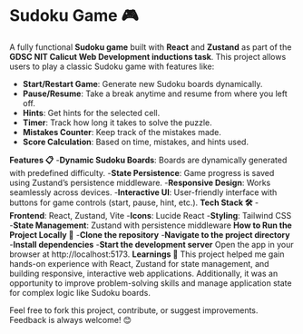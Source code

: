 # Sudoku Game 🎮

A fully functional **Sudoku game** built with **React** and **Zustand** as part of the **GDSC NIT Calicut Web Development inductions task**. This project allows users to play a classic Sudoku game with features like:

- **Start/Restart Game**: Generate new Sudoku boards dynamically.
- **Pause/Resume**: Take a break anytime and resume from where you left off.
- **Hints**: Get hints for the selected cell.
- **Timer**: Track how long it takes to solve the puzzle.
- **Mistakes Counter**: Keep track of the mistakes made.
- **Score Calculation**: Based on time, mistakes, and hints used.


**Features 📋**
-**Dynamic Sudoku Boards**: Boards are dynamically generated with predefined difficulty.
-**State Persistence**: Game progress is saved using Zustand’s persistence middleware.
-**Responsive Design**: Works seamlessly across devices.
-**Interactive UI**: User-friendly interface with buttons for game controls (start, pause, hint, etc.).
**Tech Stack 🛠️**
-**Frontend**: React, Zustand, Vite
-**Icons**: Lucide React
-**Styling**: Tailwind CSS
-**State Management**: Zustand with persistence middleware
**How to Run the Project Locally 🚀**
-**Clone the repository**
-**Navigate to the project directory**
-**Install dependencies**
-**Start the development server**
Open the app in your browser at http://localhost:5173.
**Learnings 🧠**
This project helped me gain hands-on experience with React, Zustand for state management, and building responsive, interactive web applications. Additionally, it was an opportunity to improve problem-solving skills and manage application state for complex logic like Sudoku boards.

Feel free to fork this project, contribute, or suggest improvements. Feedback is always welcome! 😊


